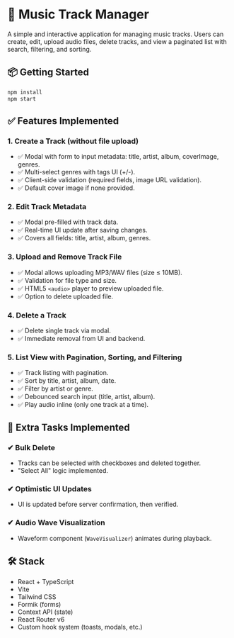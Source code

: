 # 🎵 Music Track Manager

A simple and interactive application for managing music tracks. Users can create, edit, upload audio files, delete tracks, and view a paginated list with search, filtering, and sorting.

## 📦 Getting Started

```bash
npm install
npm start
```

## ✅ Features Implemented

### 1. Create a Track (without file upload)

-   ✅ Modal with form to input metadata: title, artist, album, coverImage, genres.
-   ✅ Multi-select genres with tags UI (+/-).
-   ✅ Client-side validation (required fields, image URL validation).
-   ✅ Default cover image if none provided.

### 2. Edit Track Metadata

-   ✅ Modal pre-filled with track data.
-   ✅ Real-time UI update after saving changes.
-   ✅ Covers all fields: title, artist, album, genres.

### 3. Upload and Remove Track File

-   ✅ Modal allows uploading MP3/WAV files (size ≤ 10MB).
-   ✅ Validation for file type and size.
-   ✅ HTML5 `<audio>` player to preview uploaded file.
-   ✅ Option to delete uploaded file.

### 4. Delete a Track

-   ✅ Delete single track via modal.
-   ✅ Immediate removal from UI and backend.

### 5. List View with Pagination, Sorting, and Filtering

-   ✅ Track listing with pagination.
-   ✅ Sort by title, artist, album, date.
-   ✅ Filter by artist or genre.
-   ✅ Debounced search input (title, artist, album).
-   ✅ Play audio inline (only one track at a time).

## 🌟 Extra Tasks Implemented

### ✔ Bulk Delete

-   Tracks can be selected with checkboxes and deleted together.
-   "Select All" logic implemented.

### ✔ Optimistic UI Updates

-   UI is updated before server confirmation, then verified.

### ✔ Audio Wave Visualization

-   Waveform component (`WaveVisualizer`) animates during playback.

## 🛠 Stack

-   React + TypeScript
-   Vite
-   Tailwind CSS
-   Formik (forms)
-   Context API (state)
-   React Router v6
-   Custom hook system (toasts, modals, etc.)
